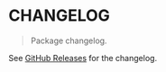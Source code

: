 # CHANGELOG

> Package changelog.

See [GitHub Releases](https://github.com/stdlib-js/random-iter-betaprime/releases) for the changelog.